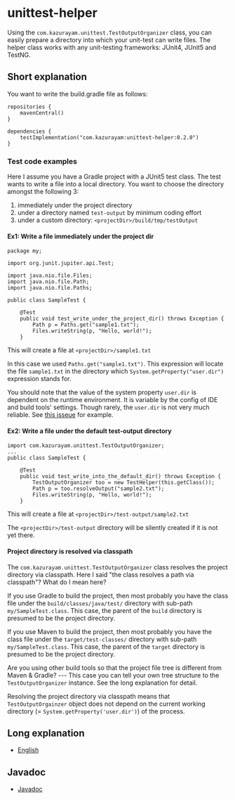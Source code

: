 # unittest-helper

Using the `com.kazurayam.unittest.TestOutputOrganizer` class, you can easily prepare a directory into which your unit-test can write files. The helper class works with any unit-testing frameworks: JUnit4, JUnit5 and TestNG.

## Short explanation

You want to write the build.gradle file as follows:

```
repositories {
    mavenCentral()
}

dependencies {
    testImplementation("com.kazurayam:unittest-helper:0.2.0")
}
```

### Test code examples

Here I assume you have a Gradle project with a JUnit5 test class. The test wants to write a file into a local directory. You want to choose the directory amongst the following 3:

1. immediately under the project directory
2. under a directory named `test-output` by minimum coding effort
3. under a custom directory: `<projectDir>/build/tmp/testOutput`

#### Ex1: Write a file immediately under the project dir

```
package my;

import org.junit.jupiter.api.Test;

import java.nio.file.Files;
import java.nio.file.Path;
import java.nio.file.Paths;

public class SampleTest {

    @Test
    public void test_write_under_the_project_dir() throws Exception {
        Path p = Paths.get("sample1.txt");
        Files.writeString(p, "Hello, world!");
    }

```

This will create a file at `<projectDir>/sample1.txt`

In this case we used `Paths.get("sample1.txt")`. This expression will locate the file `sample1.txt` in the directory which `System.getProperty("user.dir")` expression stands for.

You should note that the value of the system property `user.dir` is dependent on the runtime environment. It is variable by the config of IDE and build tools' settings. Though rarely, the `user.dir` is not very much reliable. See [this isseue](https://github.com/kazurayam/selenium-webdriver-java/issues/21) for example. 

#### Ex2: Write a file under the default test-output directory

```
import com.kazurayam.unittest.TestOutputOrganizer;
...
public class SampleTest {

    @Test
    public void test_write_into_the_default_dir() throws Exception {
        TestOutputOrganizer too = new TestHelper(this.getClass()); 
        Path p = too.resolveOutput("sample2.txt");
        Files.writeString(p, "Hello, world!");
    }
```

This will create a file at `<projectDir>/test-output/sample2.txt`

The `<projectDir>/test-output` directory will be silently created if it is not yet there.

#### Project directory is resolved via classpath

The `com.kazurayam.unittest.TestOutputOrganizer` class resolves the project directory via classpath. Here I said "the class resolves a path via classpath"? What do I mean here?

If you use Gradle to build the project, then most probably you have the class file under the `build/classes/java/test/` directory with sub-path `my/SampleTest.class`. This case, the parent of the `build` directory is presumed to be the project directory. 

If you use Maven to build the project, then most probably you have the class file under the `target/test-classes/` directory with sub-path `my/SampleTest.class`. This case, the parent of the `target` directory is presumed to be the project directory.

Are you using other build tools so that the project file tree is different from Maven & Gradle? --- This case you can tell your own tree structure to the `TestOutputOrganizer` instance. See the long explanation for detail.

Resolving the project directory via classpath means that `TestOutputOrgainzer` object does not depend on the current working directory (= `System.getProperty('user.dir')`) of the process.

## Long explanation

- [English](https://kazurayam.github.io/unittest-helper/)

## Javadoc

- [Javadoc](https://kazurayam.github.io/unittest-helper/api/)